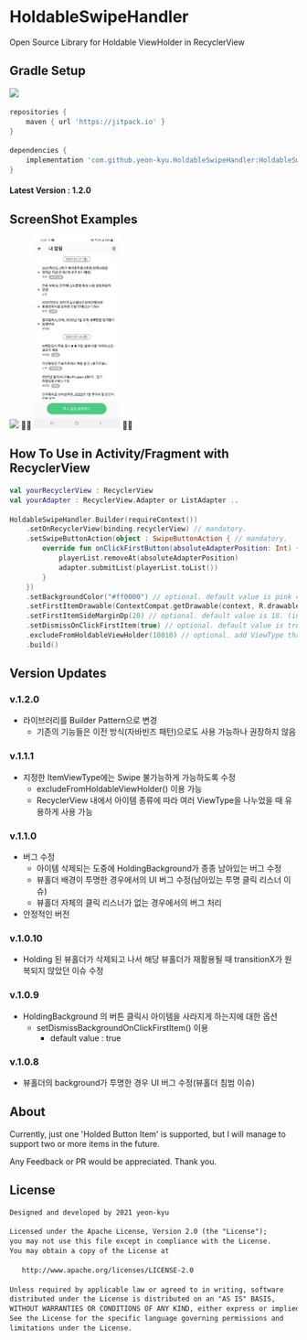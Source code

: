 # HoldableSwipeHandler
Open Source Library for Holdable ViewHolder in RecyclerView

## Gradle Setup

[![](https://jitpack.io/v/yeon-kyu/HoldableSwipeHandler.svg)](https://jitpack.io/#yeon-kyu/HoldableSwipeHandler)


```gradle
repositories {
    maven { url 'https://jitpack.io' }
}

dependencies {
    implementation 'com.github.yeon-kyu.HoldableSwipeHandler:HoldableSwipeHandler:1.2.0'
}
```
#### Latest Version : 1.2.0

## ScreenShot Examples

<p align="left">
    <img src="https://github.com/yeon-kyu/HoldableSwipeHandler/blob/main/screenshots/iTunes_Gif.gif" width="30%"/>
    🌴🌴
    <img src="https://github.com/yeon-kyu/HoldableSwipeHandler/blob/main/screenshots/KuRing_Gif.gif" width="30%"/>
    🌴🌴
</p>

## How To Use in Activity/Fragment with RecyclerView
```kotlin
val yourRecyclerView : RecyclerView
val yourAdapter : RecyclerView.Adapter or ListAdapter ..

HoldableSwipeHandler.Builder(requireContext())
    .setOnRecyclerView(binding.recyclerView) // mandatory.
    .setSwipeButtonAction(object : SwipeButtonAction { // mandatory.
        override fun onClickFirstButton(absoluteAdapterPosition: Int) {
            playerList.removeAt(absoluteAdapterPosition)
            adapter.submitList(playerList.toList())
        }
    })
    .setBackgroundColor("#ff0000") // optional. default value is pink color
    .setFirstItemDrawable(ContextCompat.getDrawable(context, R.drawable.ic_check)!!) // optional. default value is a 'trash can' icon
    .setFirstItemSideMarginDp(20) // optional. default value is 18. (in dip unit)
    .setDismissOnClickFirstItem(true) // optional. default value is true
    .excludeFromHoldableViewHolder(10010) // optional. add ViewType that you want to exclude from holdable ViewHolder
    .build()
```

## Version Updates
### v.1.2.0
  - 라이브러리를 Builder Pattern으로 변경
    - 기존의 기능들은 이전 방식(자바빈즈 패턴)으로도 사용 가능하나 권장하지 않음

### v.1.1.1
  - 지정한 ItemViewType에는 Swipe 불가능하게 가능하도록 수정
    - excludeFromHoldableViewHolder() 이용 가능
    - RecyclerView 내에서 아이템 종류에 따라 여러 ViewType을 나누었을 때 유용하게 사용 가능

### v.1.1.0
  - 버그 수정
    - 아이템 삭제되는 도중에 HoldingBackground가 종종 남아있는 버그 수정
    - 뷰홀더 배경이 투명한 경우에서의 UI 버그 수정(남아있는 투명 클릭 리스너 이슈)
    - 뷰홀더 자체의 클릭 리스너가 없는 경우에서의 버그 처리
  - 안정적인 버전

### v.1.0.10
  - Holding 된 뷰홀더가 삭제되고 나서 해당 뷰홀더가 재활용될 때 transitionX가 원복되지 않았던 이슈 수정

### v.1.0.9
  - HoldingBackground 의 버튼 클릭시 아이템을 사라지게 하는지에 대한 옵션
    - setDismissBackgroundOnClickFirstItem() 이용
      - default value : true

### v.1.0.8
  - 뷰홀더의 background가 투명한 경우 UI 버그 수정(뷰홀더 침범 이슈)

## About
Currently, just one 'Holded Button Item' is supported, but I will manage to support two or more items in the future. 

Any Feedback or PR would be appreciated. Thank you.

## License
```xml
Designed and developed by 2021 yeon-kyu

Licensed under the Apache License, Version 2.0 (the "License");
you may not use this file except in compliance with the License.
You may obtain a copy of the License at

   http://www.apache.org/licenses/LICENSE-2.0

Unless required by applicable law or agreed to in writing, software
distributed under the License is distributed on an "AS IS" BASIS,
WITHOUT WARRANTIES OR CONDITIONS OF ANY KIND, either express or implied.
See the License for the specific language governing permissions and
limitations under the License.
```
